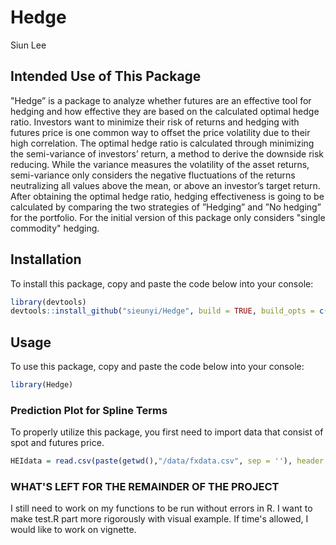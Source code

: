 # Hedge

Siun Lee

## Intended Use of This Package
"Hedge” is a package to analyze whether futures are an effective tool for hedging and how effective they are based on the calculated optimal hedge ratio. Investors want to minimize their risk of returns and hedging with futures price is one common way to offset the price volatility due to their high correlation. The optimal hedge ratio is calculated through minimizing the semi-variance of investors’ return, a method to derive the downside risk reducing. While the variance measures the volatility of the asset returns, semi-variance only considers the negative fluctuations of the returns neutralizing all values above the mean, or above an investor’s target return. After obtaining the optimal hedge ratio, hedging effectiveness is going to be calculated by comparing the two strategies of ”Hedging” and ”No hedging” for the portfolio. For the initial version of this package only considers "single commodity" hedging.


## Installation

To install this package, copy and paste the code below into your console:
```r
library(devtools)
devtools::install_github("sieunyi/Hedge", build = TRUE, build_opts = c("--no-resave-data", "--no-manual"))
```

## Usage

To use this package, copy and paste the code below into your console:
```r
library(Hedge)
```

### Prediction Plot for Spline Terms

To properly utilize this package, you first need to import data that consist of spot and futures price.
```r
HEIdata = read.csv(paste(getwd(),"/data/fxdata.csv", sep = ''), header = TRUE)
```

### WHAT'S LEFT FOR THE REMAINDER OF THE PROJECT
I still need to work on my functions to be run without errors in R. I want to make test.R part more rigorously with visual example. If time's allowed, I would like to work on vignette.  
